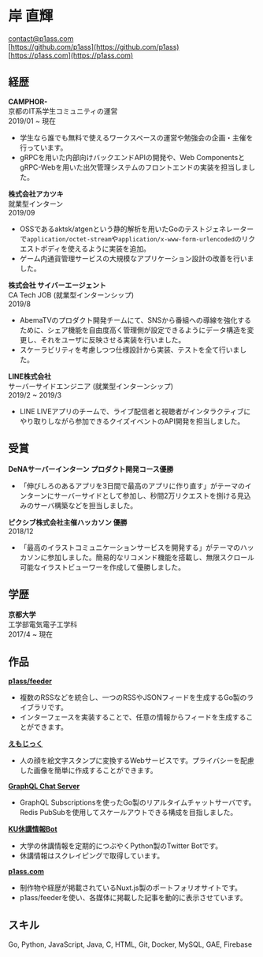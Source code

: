 # 岸 直輝
 
contact@p1ass.com  
[https://github.com/p1ass](https://github.com/p1ass)  
[https://p1ass.com](https://p1ass.com)

## 経歴
**CAMPHOR-**  
京都のIT系学生コミュニティの運営  
2019/01 ~ 現在

- 学生なら誰でも無料で使えるワークスペースの運営や勉強会の企画・主催を行っています。
- gRPCを用いた内部向けバックエンドAPIの開発や、Web ComponentsとgRPC-Webを用いた出欠管理システムのフロントエンドの実装を担当しました。

**株式会社アカツキ**  
就業型インターン  
2019/09  

- OSSであるaktsk/atgenという静的解析を用いたGoのテストジェネレーターで`application/octet-stream`や`application/x-www-form-urlencoded`のリクエストボディを使えるように実装を追加。
- ゲーム内通貨管理サービスの大規模なアプリケーション設計の改善を行いました。

**株式会社 サイバーエージェント**  
CA Tech JOB (就業型インターンシップ)  
2019/8  

- AbemaTVのプロダクト開発チームにて、SNSから番組への導線を強化するために、シェア機能を自由度高く管理側が設定できるようにデータ構造を変更し、それをユーザに反映させる実装を行いました。
- スケーラビリティを考慮しつつ仕様設計から実装、テストを全て行いました。

**LINE株式会社**  
サーバーサイドエンジニア (就業型インターンシップ)  
2019/2 ~ 2019/3

- LINE LIVEアプリのチームで、ライブ配信者と視聴者がインタラクティブにやり取りしながら参加できるクイズイベントのAPI開発を担当しました。


## 受賞
**DeNAサーバーインターン プロダクト開発コース優勝**

- 「伸びしろのあるアプリを3日間で最高のアプリに作り直す」がテーマのインターンにサーバーサイドとして参加し、秒間2万リクエストを捌ける見込みのサーバ構築などを担当しました。

**ピクシブ株式会社主催ハッカソン 優勝**  
2018/12

- 「最高のイラストコミュニケーションサービスを開発する」がテーマのハッカソンに参加しました。簡易的なリコメンド機能を搭載し、無限スクロール可能なイラストビューワーを作成して優勝しました。

## 学歴
**京都大学**  
工学部電気電子工学科  
2017/4 ~ 現在

## 作品
[**p1ass/feeder**](https://github.com/p1ass/feeder)  
- 複数のRSSなどを統合し、一つのRSSやJSONフィードを生成するGo製のライブラリです。
- インターフェースを実装することで、任意の情報からフィードを生成することができます。

[**えもじっく**](https://emojic.ch)
- 人の顔を絵文字スタンプに変換するWebサービスです。プライバシーを配慮した画像を簡単に作成することができます。

[**GraphQL Chat Server**](https://github.com/p1ass/graphql-redis-realtime-chat)
- GraphQL Subscriptionsを使ったGo製のリアルタイムチャットサーバです。Redis PubSubを使用してスケールアウトできる構成を目指しました。

[**KU休講情報Bot**](https://github.com/p1ass/ku-cancel-announcement-bot)
- 大学の休講情報を定期的につぶやくPython製のTwitter Botです。
- 休講情報はスクレイピングで取得しています。

[**p1ass.com**](https://p1ass.com)
- 制作物や経歴が掲載されているNuxt.js製のポートフォリオサイトです。
- p1ass/feederを使い、各媒体に掲載した記事を動的に表示させています。

## スキル
Go, Python, JavaScript, Java, C, HTML, Git, Docker, MySQL, GAE, Firebase
